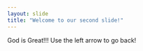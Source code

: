 ```yaml
---
layout: slide
title: "Welcome to our second slide!"
---
```

God is Great!!!
Use the left arrow to go back!
